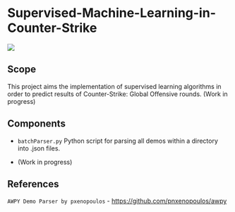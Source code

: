 # Supervised-Machine-Learning-in-Counter-Strike
<p align="left">
<img src="http://img.shields.io/static/v1?label=STATUS&message=UNDER%20DEVELOPMENT&color=GREEN&style=for-the-badge"/>
</p>

## Scope
This project aims the implementation of supervised learning algorithms in order to predict results of Counter-Strike: Global Offensive rounds.
(Work in progress)

## Components
- `batchParser.py` Python script for parsing all demos within a directory into .json files.

- (Work in progress)

## References
`AWPY Demo Parser by pxenopoulos` - https://github.com/pnxenopoulos/awpy
